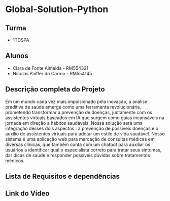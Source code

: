 # Global-Solution-Python

## Turma 
- 1TDSPA

## Alunos
- Clara de Fonte Almeida - RM554321
- Nicolas Paiffer do Carmo - RM554145

## Descrição completa do Projeto

Em um mundo cada vez mais impulsionado pela inovação, a análise preditiva de saúde emerge como uma ferramenta revolucionária, prometendo transformar a prevenção de doenças, juntamente com os assistentes virtuais baseados em IA que surgem como guias incansáveis na jornada em direção a hábitos saudáveis. Nossa solução será uma integração desses dois aspectos : a prevenção de possíveis doenças e o auxílio de assistentes virtuais para adotar um estilo de vida saudável. Nosso sistema é uma aplicação web para marcação de consultas médicas em diversas clínicas, que também conta com um chatbot para auxiliar os usuários a identificar qual o especialista correto para tratar seus sintomas, dar dicas de saúde e responder possíveis dúvidas sobre tratamentos médicos.

## Lista de Requisitos e dependências

## Link do Vídeo 


